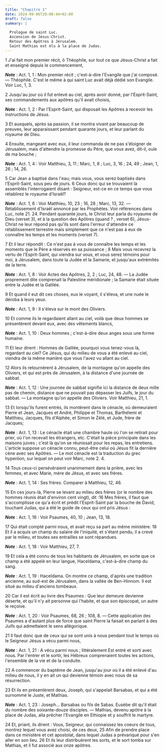 ```yaml
---
title: "Chapitre 1"
date: 2024-09-06T20:00:44+02:00
draft: false
summary: |
  
  Prologue de saint Luc.
  Ascension de Jésus-Christ.
  Retour des Apôtres à Jérusalem.
  Saint Mathias est élu à la place de Judas.
---
```



1 J'ai fait mon premier récit, ô Théophile, sur tout ce que Jésus-Christ a fait et enseigné depuis le commencement,

***Note*** :  Act. 1, 1 : Mon premier récit ; c'est-à-dire l'Evangile que j'ai composé. ― Théophile. C'est le même à qui saint Luc avait déjà dédié son Evangile. Voir Luc, 1, 3.

2 Jusqu'au jour où il fut enlevé au ciel, après avoir donné, par l'Esprit-Saint, ses commandements aux apôtres qu'il avait choisis,

***Note*** :  Act. 1, 2 : Par l'Esprit-Saint, qui disposait les Apôtres à recevoir les instructions de Jésus.


3 Et auxquels, après sa passion, il se montra vivant par beaucoup de preuves, leur apparaissant pendant quarante jours, et leur parlant du royaume de Dieu.


4 Ensuite, mangeant avec eux, il leur commanda de ne pas s'éloigner de Jérusalem, mais d'attendre la promesse du Père, que vous avez, dit-il, ouïe de ma bouche ;

***Note*** :  Act. 1, 4 : Voir Matthieu, 3, 11 ; Marc, 1, 8 ; Luc, 3, 16 ; 24, 49 ; Jean, 1, 26 ; 14, 26.

5 Car Jean a baptisé dans l'eau; mais vous, vous serez baptisés dans l'Esprit-Saint, sous peu de jours. 6 Ceux donc qui se trouvaient là assemblés l'interrogaient disant : Seigneur, est-ce en ce temps que vous rétablirez le royaume d'Israël?

***Note*** :  Act. 1, 6 : Voir Matthieu, 10, 23 ; 16, 28 ; Marc, 13, 32. ― Rétablissement d'Israël annoncé par les Prophètes. Voir références dans Luc, note 21. 24. Pendant quarante jours, le Christ leur parla du royaume de Dieu (verset 3), et à la question des Apôtres (quand ? , verset 6), Jésus-Christ ne leur répond pas qu'ils sont dans l'erreur d'attendre ce rétablissement terrestre mais simplement que ce n'est pas à eux de connaître les temps et les moments (verset 7).

7 Et il leur répondit : Ce n'est pas à vous de connaître les temps et les moments que le Père a réservés en sa puissance ; 8 Mais vous recevrez la vertu de l'Esprit-Saint, qui viendra sur vous, et vous serez témoins pour moi, à Jérusalem, dans toute la Judée et la Samarie, et jusqu'aux extrémités de la terre.

***Note*** :  Act. 1, 8 : Voir Actes des Apôtres, 2, 2 ; Luc, 24, 48. ― La Judée proprement dite comprenait la Palestine méridionale ; la Samarie était située entre la Judée et la Galilée.


9 Et quand il eut dit ces choses, eux le voyant, il s'éleva, et une nuée le déroba à leurs yeux.

***Note*** :  Act. 1, 9 : Il s'éleva sur le mont des Oliviers.

10 Et comme ils le regardaient allant au ciel, voilà que deux hommes se présentèrent devant eux, avec des vêtements blancs,

***Note*** :  Act. 1, 10 : Deux hommes ; c'est-à-dire deux anges sous une forme humaine.

11 Et leur dirent : Hommes de Galilée, pourquoi vous tenez-vous là, regardant au ciel? Ce Jésus, qui du milieu de vous a été enlevé au ciel, viendra de la même manière que vous l'avez vu allant au ciel.


12 Alors ils retournèrent à Jérusalem, de la montagne qu'on appelle des Oliviers, et qui est près de Jérusalem, à la distance d'une journée de sabbat.

***Note*** :  Act. 1, 12 : Une journée de sabbat signifie ici la distance de deux mille pas de chemin, distance que ne pouvait pas dépasser les Juifs, le jour du sabbat. ― La montagne qu'on appelle des Oliviers. Voir Matthieu, 21, 1.

13 Et lorsqu'ils furent entrés, ils montèrent dans le cénacle, où demeuraient Pierre et Jean, Jacques et André, Philippe et Thomas, Barthélemi et Matthieu, Jacques, fils d'Alphée, et Simon le Zélé, et Jude, frère de Jacques;

***Note*** :  Act. 1, 13 : Le cénacle était une chambre haute où l'on se retirait pour prier, où l'on recevait les étrangers, etc. C'était la pièce principale dans les maisons juives ; c'est là qu'on se réunissait pour les repas, les entretiens. L'article suppose un cénacle connu, peut-être celui où Jésus fit la dernière cène avec ses Apôtres. ― Le mot cénacle est la traduction du grec hyperôon, sur lequel on peut voir Marc, note 2. 4.

14 Tous ceux-ci persévéraient unanimement dans la prière, avec les femmes, et avec Marie, mère de Jésus, et avec ses frères.

***Note*** :  Act. 1, 14 : Ses frères. Comparer à Matthieu, 12, 46.


15 En ces jours-là, Pierre se levant au milieu des frères (or le nombre des hommes réunis était d'environ cent vingt), dit :16 Mes frères, il faut que s'accomplisse ce qu'a écrit et prédit l'Esprit-Saint par la bouche de David, touchant Judas, qui a été le guide de ceux qui ont pris Jésus :

***Note*** :  Act. 1, 16 : Voir Psaumes, 40, 10 ; Jean, 13, 18.

17 Qui était compté parmi nous, et avait reçu sa part au même ministère. 18 Et il a acquis un champ du salaire de l'iniquité, et s'étant pendu, il a crevé par le milieu, et toutes ses entrailles se sont répandues.

***Note*** :  Act. 1, 18 : Voir Matthieu, 27, 7.

19 Et cela a été connu de tous les habitants de Jérusalem, en sorte que ce champ a été appelé en leur langue, Haceldama, c'est-à-dire champ du sang.

***Note*** :  Act. 1, 19 : Haceldama. On montre ce champ, d'après une tradition ancienne, au sud-est de Jérusalem, dans la vallée de Ben-Hinnom. Il est situé au milieu d'anciens tombeaux.

20 Car il est écrit au livre des Psaumes : Que leur demeure devienne déserte, et qu'il n'y ait personne qui l'habite, et que son épiscopat, un autre le reçoive.

***Note*** :  Act. 1, 20 : Voir Psaumes, 68, 26 ; 108, 8. ― Cette application des Psaumes a d'autant plus de force que saint Pierre la faisait en parlant à des Juifs qui admettaient le sens allégorique.

21 Il faut donc que de ceux qui se sont unis à nous pendant tout le temps où le Seigneur Jésus a vécu parmi nous,

***Note*** :  Act. 1, 21 : A vécu parmi nous ; littéralement Est entré et sorti avec nous. Par l'entrer et le sortir, les Hébreux comprenaient toutes les actions, l'ensemble de la vie et de la conduite.

22 A commencer du baptême de Jean, jusqu'au jour où il a été enlevé d'au milieu de nous, il y en ait un qui devienne témoin avec nous de sa résurrection.


23 Et ils en présentèrent deux, Joseph, qui s'appelait Barsabas, et qui a été surnommé le Juste, et Mathias.

***Note*** :  Act. 1, 23 : Joseph… Barsabas ou fils de Sabas. Eusèbe dit qu'il était du nombre des soixante-douze disciples. ― Mathias, devenu apôtre à la place de Judas, alla prêcher l'Evangile en Ethiopie et y souffrit le martyre.

24 Et, priant, ils dirent : Vous, Seigneur, qui connaissez les coeurs de tous, montrez lequel vous avez choisi, de ces deux, 25 Afin de prendre place dans ce ministère et cet apostolat, dans lequel Judas a prévariqué pour s'en aller en son lieu. 26 Et ils leur distribuèrent les sorts, et le sort tomba sur Mathias, et il fut associé aux onze apôtres.

